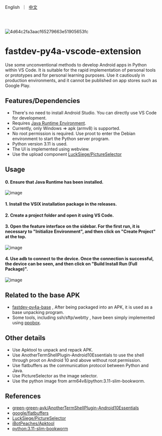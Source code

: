 
<p align="left">
    English</a>&nbsp ｜ &nbsp<a href="README_CN.md">中文</a>&nbsp
</p>
<br><br> 

![4d64c2fa3aacf65279663e51905653fc](https://github.com/user-attachments/assets/ef84aa2a-04b6-45f8-abf2-a240222686ac)

# fastdev-py4a-vscode-extension
Use some unconventional methods to develop Android apps in Python within VS Code. It is suitable for the rapid implementation of personal tools or prototypes and for personal learning purposes. Use it cautiously in production environments, and it cannot be published on app stores such as Google Play.


## Features/Dependencies
- There's no need to install Android Studio. You can directly use VS Code for development.
- Requires [Java Runtime Environment](https://www.java.com/en/download/).
- Currently, only Windows => apk (armv8) is supported.
- No root permission is required. Use proot to enter the Debian environment to start the Python server program.
- Python version 3.11 is used.
- The UI is implemented using webview.
- Use the upload component [LuckSiege/PictureSelector](https://github.com/LuckSiege/PictureSelector)


## Usage
#### 0. Ensure that Java Runtime has been installed. 
![image](https://github.com/user-attachments/assets/bdabaf40-1f3e-48a3-a6af-f0980c5b2d26)
#### 1. Install the VSIX installation package in the releases.
#### 2. Create a project folder and open it using VS Code.
#### 3. Open the feature interface on the sidebar. For the first run, it is necessary to "Initialize Environment", and then click on "Create Project" at the top. 
![image](https://github.com/user-attachments/assets/bfd9d27c-63bf-4ca5-8ed8-e4cc4e373e30)
#### 4. Use adb to connect to the device. Once the connection is successful, the device can be seen, and then click on "Build Install Run (Full Package)". 
![image](https://github.com/user-attachments/assets/150392cb-8609-4374-9806-164ad952ccd9)



## Related to the base APK
- [fastdev-py4a-base](https://github.com/PurplePotatoTools/fastdev-py4a-base) , After being packaged into an APK, it is used as a base unpacking program.
- Some tools, including ssh/sftp/webtty , have been simply implemented using [ppobox](https://github.com/PurplePotatoTools/ppobox).


## Other details
- Use Apktool to unpack and repack APK.
- Use AnotherTermShellPlugin-Android10Essentials to use the shell through proot on Android 10 and above without root permission.
- Use flatbuffers as the communication protocol between Python and Java.
- Use PictureSelector as the image selector.
- Use the python image from arm64v8/python:3.11-slim-bookworm.


## References
- [green-green-avk/AnotherTermShellPlugin-Android10Essentials](https://github.com/green-green-avk/AnotherTermShellPlugin-Android10Essentials)
- [google/flatbuffers](https://github.com/google/flatbuffers)
- [LuckSiege/PictureSelector](https://github.com/LuckSiege/PictureSelector)
- [iBotPeaches/Apktool](https://github.com/iBotPeaches/Apktool)
- [python:3.11-slim-bookworm](https://hub.docker.com/layers/arm64v8/python/3.11-slim-bookworm/images/sha256-383da0c9c870cbbfca5b55e1283343ddbecf0b2247a0a258ab016d87ed374445)
